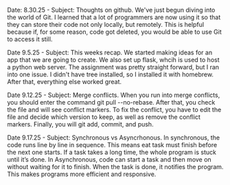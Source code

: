 Date: 8.30.25 - Subject: Thoughts on github. We've just begun diving into the world of Git. I learned that a lot of programmers are now using it so that they can store their code not only locally, but remotely. This is helpful because if, for some reason, code got deleted, you would be able to use Git to access it still.

Date 9.5.25 - Subject: This weeks recap. We started making ideas for an app that we are going to create. We also set up flask, whcih is used to host a python web server. The assignment was pretty straight forward, but I ran into one issue. I didn't have tree installed, so I installed it with homebrew. After that, everything else worked great.

Date 9.12.25 - Subject: Merge conflicts. When you run into merge conflicts, you should enter the command git pull --no-rebase. After that, you check the file and will see conflict markers. To fix the conflict, you have to edit the file and decide which version to keep, as well as remove the conflict markers. Finally, you will git add, commit, and push.

Date 9.17.25 - Subject: Synchronous vs Asyncrhonous. In synchronous, the code runs line by line in sequence. This means eat task must finish before the next one starts. If a task takes a long time, the whole program is stuck until it’s done. In Asynchronous, code can start a task and then move on without waiting for it to finish. When the task is done, it notifies the program. This makes programs more efficient and responsive.
